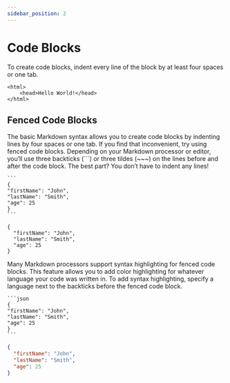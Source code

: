```yaml
---
sidebar_position: 2
---
```


# Code Blocks

To create code blocks, indent every line of the block by at least four spaces or one tab.

    <html>
        <head>Hello World!</head>
    </html>

## Fenced Code Blocks

The basic Markdown syntax allows you to create code blocks by indenting lines by four spaces or one tab. If you find that inconvenient, try using fenced code blocks. Depending on your Markdown processor or editor, you’ll use three backticks (```) or three tildes (~~~) on the lines before and after the code block. The best part? You don’t have to indent any lines!

    ```
    {
    "firstName": "John",
    "lastName": "Smith",
    "age": 25
    }
    ```

```
{
  "firstName": "John",
  "lastName": "Smith",
  "age": 25
}
```

Many Markdown processors support syntax highlighting for fenced code blocks. This feature allows you to add color highlighting for whatever language your code was written in. To add syntax highlighting, specify a language next to the backticks before the fenced code block.

    ```json
    {
    "firstName": "John",
    "lastName": "Smith",
    "age": 25
    }
    ```

```json
{
  "firstName": "John",
  "lastName": "Smith",
  "age": 25
}
```
